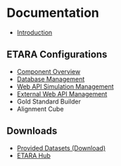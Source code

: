 # Documentation
* [Introduction](https://github.com/ETARA-Benchmark-System/.github/blob/main/profile/introduction.md)

## ETARA Configurations
* [Component Overview](https://github.com/ETARA-Benchmark-System/.github/blob/main/profile/component_overview.md)
* [Database Management](https://github.com/ETARA-Benchmark-System/.github/blob/main/profile/database_management.md)
* [Web API Simulation Management](https://github.com/ETARA-Benchmark-System/.github/blob/main/profile/api_management.md)
* [External Web API Management](https://github.com/ETARA-Benchmark-System/.github/blob/main/profile/external_management.md)
* Gold Standard Builder
* Alignment Cube

## Downloads
* [Provided Datasets (Download)](downloads.md)
* [ETARA Hub](etara-hub.md)

